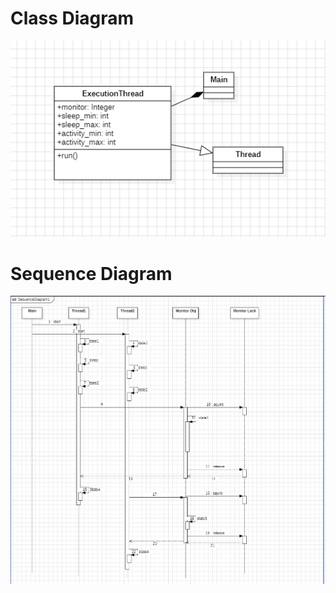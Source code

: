 # Class Diagram
![ClassDiagram.PNG](Diagrams%2FClassDiagram.PNG)
# Sequence Diagram
![SequenceDiagram.PNG](Diagrams%2FSequenceDiagram.PNG)